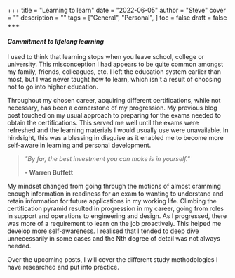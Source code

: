 +++
title = "Learning to learn"
date = "2022-06-05"
author = "Steve"
cover = ""
description = ""
tags = ["General", "Personal", ]
toc = false
draft = false
+++

#### _Commitment to lifelong learning_

I used to think that learning stops when you leave school, college or university. This misconception I had appears to be quite common amongst my family, friends, colleagues, etc. I left the education system earlier than most, but I was never taught how to learn, which isn't a result of choosing not to go into higher education. 

Throughout my chosen career, acquiring different certifications, while not necessary, has been a cornerstone of my progression. My previous blog post touched on my usual approach to preparing for the exams needed to obtain the certifications. This served me well until the exams were refreshed and the learning materials I would usually use were unavailable. In hindsight, this was a blessing in disguise as it enabled me to become more self-aware in learning and personal development. 

> _"By far, the best investment you can make is in yourself."_
>
> **- Warren Buffett**

My mindset changed from going through the motions of almost cramming enough information in readiness for an exam to wanting to understand and retain information for future applications in my working life. Climbing the certification pyramid resulted in progression in my career, going from roles in support and operations to engineering and design. As I progressed, there was more of a requirement to learn on the job proactively. This helped me develop more self-awareness. I realised that I tended to deep dive unnecessarily in some cases and the Nth degree of detail was not always needed. 

Over the upcoming posts, I will cover the different study methodologies I have researched and put into practice. 